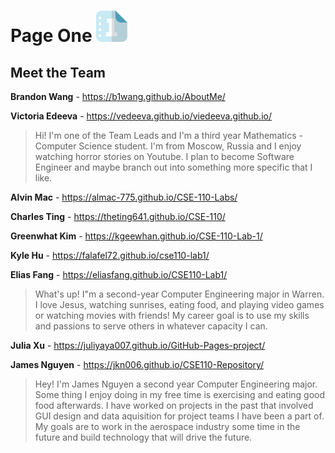# Page One <img src="branding/logo.png" width="50">


## Meet the Team

**Brandon Wang** - https://b1wang.github.io/AboutMe/

**Victoria Edeeva** - https://vedeeva.github.io/viedeeva.github.io/
> Hi! I'm one of the Team Leads and I'm a third year Mathematics - Computer Science student. I'm from Moscow, Russia and I enjoy watching horror stories on Youtube. I plan to become Software Engineer and maybe branch out into something more specific that I like.  
     
**Alvin Mac** - https://almac-775.github.io/CSE-110-Labs/

**Charles Ting** - https://theting641.github.io/CSE-110/

**Greenwhat Kim** - https://kgeewhan.github.io/CSE-110-Lab-1/

**Kyle Hu** - https://falafel72.github.io/cse110-lab1/

**Elias Fang** - https://eliasfang.github.io/CSE110-Lab1/
> What's up! I"m a second-year Computer Engineering major in Warren. I love Jesus, watching sunrises, eating food, and playing video games or watching movies with friends! My career goal is to use my skills and passions to serve others in whatever capacity I can.

**Julia Xu** - https://juliyaya007.github.io/GitHub-Pages-project/

**James Nguyen** - https://jkn006.github.io/CSE110-Repository/
> Hey! I'm James Nguyen a second year Computer Engineering major. Some thing I enjoy doing in my free time is exercising and eating good food afterwards. I have worked on projects in the past that involved GUI design and data aquisition for project teams I have been a part of. My goals are to work in the aerospace industry some time in the future and build technology that will drive the future.

